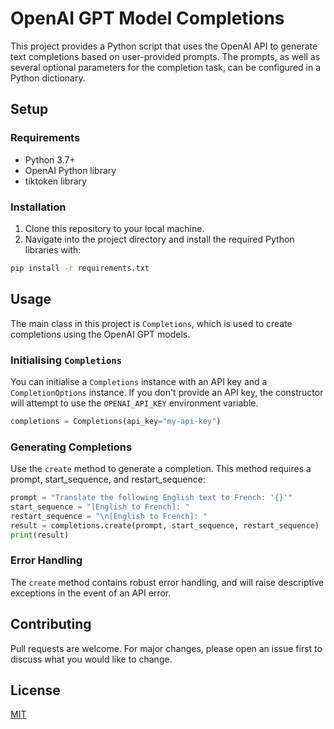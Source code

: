 # OpenAI GPT Model Completions

This project provides a Python script that uses the OpenAI API to generate text completions based on user-provided prompts. The prompts, as well as several optional parameters for the completion task, can be configured in a Python dictionary. 

## Setup

### Requirements

- Python 3.7+
- OpenAI Python library
- tiktoken library

### Installation

1. Clone this repository to your local machine.
2. Navigate into the project directory and install the required Python libraries with:

```sh
pip install -r requirements.txt
```

## Usage

The main class in this project is `Completions`, which is used to create completions using the OpenAI GPT models.

### Initialising `Completions`

You can initialise a `Completions` instance with an API key and a `CompletionOptions` instance. If you don't provide an API key, the constructor will attempt to use the `OPENAI_API_KEY` environment variable.

```python
completions = Completions(api_key="my-api-key")
```

### Generating Completions

Use the `create` method to generate a completion. This method requires a prompt, start_sequence, and restart_sequence:

```python
prompt = "Translate the following English text to French: '{}'"
start_sequence = "[English to French]: "
restart_sequence = "\n[English to French]: "
result = completions.create(prompt, start_sequence, restart_sequence)
print(result)
```

### Error Handling

The `create` method contains robust error handling, and will raise descriptive exceptions in the event of an API error.

## Contributing

Pull requests are welcome. For major changes, please open an issue first to discuss what you would like to change.

## License

[MIT](https://choosealicense.com/licenses/mit/)